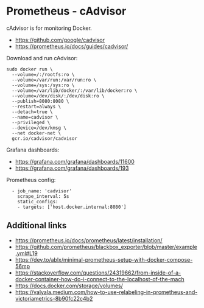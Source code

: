 # Prometheus - cAdvisor

cAdvisor is for monitoring Docker.

- https://github.com/google/cadvisor
- https://prometheus.io/docs/guides/cadvisor/

Download and run cAdvisor:

```
sudo docker run \
  --volume=/:/rootfs:ro \
  --volume=/var/run:/var/run:ro \
  --volume=/sys:/sys:ro \
  --volume=/var/lib/docker/:/var/lib/docker:ro \
  --volume=/dev/disk/:/dev/disk:ro \
  --publish=8080:8080 \
  --restart=always \
  --detach=true \
  --name=cadvisor \
  --privileged \
  --device=/dev/kmsg \
  --net docker-net \
  gcr.io/cadvisor/cadvisor
```

Grafana dashboards:

- https://grafana.com/grafana/dashboards/11600
- https://grafana.com/grafana/dashboards/193

Prometheus config:

```
  - job_name: 'cadvisor'
    scrape_interval: 5s
    static_configs:
    - targets: ['host.docker.internal:8080']
```

 ## Additional links

- https://prometheus.io/docs/prometheus/latest/installation/
- https://github.com/prometheus/blackbox_exporter/blob/master/example.yml#L19
- https://dev.to/ablx/minimal-prometheus-setup-with-docker-compose-56mp
- https://stackoverflow.com/questions/24319662/from-inside-of-a-docker-container-how-do-i-connect-to-the-localhost-of-the-mach
- https://docs.docker.com/storage/volumes/
- https://valyala.medium.com/how-to-use-relabeling-in-prometheus-and-victoriametrics-8b90fc22c4b2
